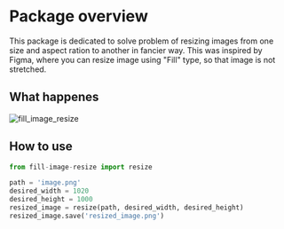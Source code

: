 # Package overview
This package is dedicated to solve problem of resizing images from one size and aspect ration to another in fancier way. This was inspired by Figma, where you can resize image using "Fill" type, so that image is not stretched.

## What happenes


![fill_image_resize](https://user-images.githubusercontent.com/33842017/133638932-0c9f9053-4e32-4675-8c44-988b1efd8fab.png)

## How to use
```python
from fill-image-resize import resize

path = 'image.png'
desired_width = 1020
desired_height = 1000
resized_image = resize(path, desired_width, desired_height)
resized_image.save('resized_image.png')